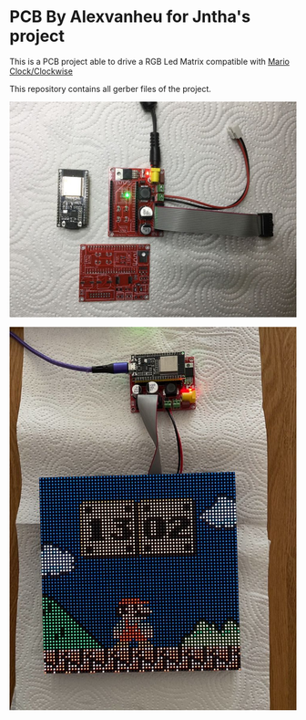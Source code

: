 # PCB By Alexvanheu for Jntha's project

This is a PCB project able to drive a RGB Led Matrix compatible with [Mario Clock/Clockwise](https://clockwise.page/) 

This repository contains all gerber files of the project.


![PCB and Led matrix](ESP32_Mario_PCB.jpg)

![PCB and Led matrix](ESP32_Mario_PCB2.jpg)
